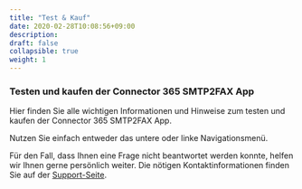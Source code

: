 ```yaml
---
title: "Test & Kauf"
date: 2020-02-28T10:08:56+09:00
description: 
draft: false
collapsible: true
weight: 1
---
```

### Testen und kaufen der Connector 365 SMTP2FAX App

Hier finden Sie alle wichtigen Informationen und Hinweise zum testen und kaufen der Connector 365 SMTP2FAX App.

Nutzen Sie einfach entweder das untere oder linke Navigationsmenü.

Für den Fall, dass Ihnen eine Frage nicht beantwortet werden konnte, helfen wir Ihnen gerne persönlich weiter. Die nötigen Kontaktinformationen finden Sie auf der [Support-Seite](de-de/apps/help-and-support/).